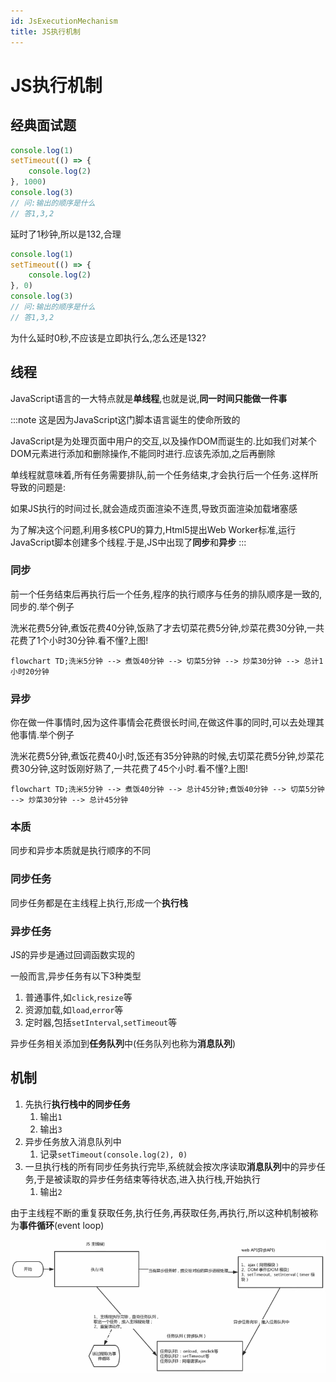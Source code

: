 ```yaml
---
id: JsExecutionMechanism
title: JS执行机制
---
```


# JS执行机制

## 经典面试题

```js showLineNumbers
console.log(1)
setTimeout(() => {
    console.log(2)
}, 1000)
console.log(3)
// 问:输出的顺序是什么
// 答1,3,2
```

延时了1秒钟,所以是132,合理

```js showLineNumbers
console.log(1)
setTimeout(() => {
    console.log(2)
}, 0)
console.log(3)
// 问:输出的顺序是什么
// 答1,3,2
```

为什么延时0秒,不应该是立即执行么,怎么还是132?

## 线程

JavaScript语言的一大特点就是**单线程**,也就是说,**同一时间只能做一件事**

:::note
这是因为JavaScript这门脚本语言诞生的使命所致的

JavaScript是为处理页面中用户的交互,以及操作DOM而诞生的.比如我们对某个DOM元素进行添加和删除操作,不能同时进行.应该先添加,之后再删除

单线程就意味着,所有任务需要排队,前一个任务结束,才会执行后一个任务.这样所导致的问题是:

如果JS执行的时间过长,就会造成页面渲染不连贯,导致页面渲染加载堵塞感

为了解决这个问题,利用多核CPU的算力,Html5提出Web Worker标准,运行JavaScript脚本创建多个线程.于是,JS中出现了**同步**和**异步**
:::

### 同步

前一个任务结束后再执行后一个任务,程序的执行顺序与任务的排队顺序是一致的,同步的.举个例子

洗米花费5分钟,煮饭花费40分钟,饭熟了才去切菜花费5分钟,炒菜花费30分钟,一共花费了1个小时30分钟.看不懂?上图!

```mermaid
flowchart TD;洗米5分钟 --> 煮饭40分钟 --> 切菜5分钟 --> 炒菜30分钟 --> 总计1小时20分钟
```

### 异步

你在做一件事情时,因为这件事情会花费很长时间,在做这件事的同时,可以去处理其他事情.举个例子

洗米花费5分钟,煮饭花费40小时,饭还有35分钟熟的时候,去切菜花费5分钟,炒菜花费30分钟,这时饭刚好熟了,一共花费了45个小时.看不懂?上图!

```mermaid
flowchart TD;洗米5分钟 --> 煮饭40分钟 --> 总计45分钟;煮饭40分钟 --> 切菜5分钟 --> 炒菜30分钟 --> 总计45分钟
```

### 本质

同步和异步本质就是执行顺序的不同

### 同步任务

同步任务都是在主线程上执行,形成一个**执行栈**

### 异步任务

JS的异步是通过回调函数实现的

一般而言,异步任务有以下3种类型

1. 普通事件,如`click`,`resize`等
2. 资源加载,如`load`,`error`等
3. 定时器,包括`setInterval`,`setTimeout`等

异步任务相关添加到**任务队列**中(任务队列也称为**消息队列**)

## 机制

1. 先执行**执行栈中的同步任务**
    1. 输出`1`
    2. 输出`3`
2. 异步任务放入消息队列中
    1. 记录`setTimeout(console.log(2), 0)`
3. 一旦执行栈的所有同步任务执行完毕,系统就会按次序读取**消息队列**中的异步任务,于是被读取的异步任务结束等待状态,进入执行栈,开始执行
    1. 输出`2`

由于主线程不断的重复获取任务,执行任务,再获取任务,再执行,所以这种机制被称为**事件循环**(event loop)

![72c5656c1e15a695fb3a3a96ec3381cd2487fb2e](Assets/72c5656c1e15a695fb3a3a96ec3381cd2487fb2e.png)

